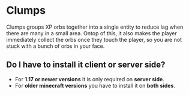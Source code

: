 # Clumps

Clumps groups XP orbs together into a single entity to reduce lag when there are many in a small area. Ontop of this, it also makes the player immediately collect the orbs once they touch the player, so you are not stuck with a bunch of orbs in your face.

## Do I have to install it client or server side?

- For **1.17 or newer versions** it is only required on **server side**.
- For **older minecraft versions** you have to install it on **both sides**.